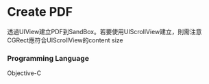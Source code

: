 # Create PDF
透過UIView建立PDF到SandBox。若要使用UIScrollView建立，則需注意CGRect應符合UIScrollView的content size

### Programming Language
Objective-C
